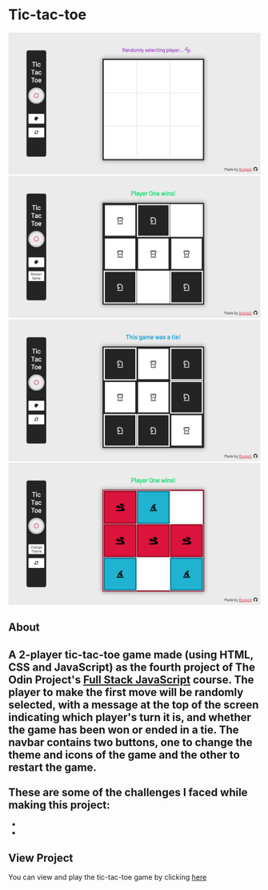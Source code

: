 # Tic-tac-toe
![preview-image1](https://github.com/brajpatel/tic-tac-toe/blob/main/images/preview-image1.png)
![preview-image2](https://github.com/brajpatel/tic-tac-toe/blob/main/images/preview-image2.png)
![preview-image3](https://github.com/brajpatel/tic-tac-toe/blob/main/images/preview-image3.png)
![preview-image4](https://github.com/brajpatel/tic-tac-toe/blob/main/images/preview-image4.png)
## About
A 2-player tic-tac-toe game made (using HTML, CSS and JavaScript) as the fourth project of The Odin Project's [Full Stack JavaScript](https://www.theodinproject.com/lessons/node-path-javascript-tic-tac-toe) course. The player to make the first move will be randomly selected, with a message at the top of the screen indicating which player's turn it is, and whether the game has been won or ended in a tie. The navbar contains two buttons, one to change the theme and icons of the game and the other to restart the game.
<br/><br/>
These are some of the challenges I faced while making this project:
- 
- 
- 
## View Project
You can view and play the tic-tac-toe game by clicking [here](https://brajpatel.github.io/tic-tac-toe/)
